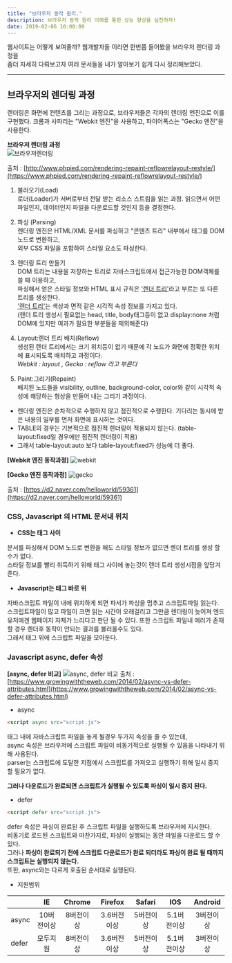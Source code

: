 ```yaml
---
title: "브라우저 동작 원리."
description: 브라우저 동작 원리 이해를 통한 성능 향상을 실천하자!
date: 2019-02-06 10:00:00
---
```


웹사이트는 어떻게 보여줄까?
웹개발자들 이라면 한번쯤 들어봤을 브라우저 렌더링 과정을<br />
좀더 자세히 다뤄보고자 여러 문서들을 내가 알아보기 쉽게 다시 정리해보았다.

---

## 브라우저의 렌더링 과정

렌더링은 화면에 컨텐츠를 그리는 과정으로, 브라우저들은 각자의 렌더링 엔진으로 이를 구현했다.
크롬과 사파리는 "Webkit 엔진"을 사용하고, 파이어폭스는 "Gecko 엔진"을 사용한다.

**브라우저 렌더링 과정**<br />
![브라우저렌더링](https://www.phpied.com/files/reflow/render.png)

출처 : [http://www.phpied.com/rendering-repaint-reflowrelayout-restyle/](https://www.phpied.com/rendering-repaint-reflowrelayout-restyle/)

1. 불러오기(Load)<br />
   로더(Loader)가 서버로부터 전달 받는 리소스 스트림을 읽는 과정.
   읽으면서 어떤 파일인지, 데이터인지 파일을 다운로드할 것인지 등을 결정한다.

2. 파싱 (Parsing)<br />
   렌더링 엔진은 HTML/XML 문서를 파싱하고 "콘텐츠 트리" 내부에서 태그를 DOM 노드로 변환하고,<br />
   외부 CSS 파일을 포함하여 스타일 요소도 파싱한다.

3. 렌더링 트리 만들기<br />
   DOM 트리는 내용을 저장하는 트리로 자바스크립트에서 접근가능한 DOM객체를 쓸 때 이용하고,<br />
   파싱해서 얻은 스타일 정보와 HTML 표시 규칙은 ['렌더 트리'](https://www.html5rocks.com/en/tutorials/internals/howbrowserswork/)라고 부르는 또 다른 트리를 생성한다.<br />
   ['렌더 트리'](https://www.html5rocks.com/en/tutorials/internals/howbrowserswork/)는 색상과 면적 같은 시각적 속성 정보를 가지고 있다.<br />
   (렌더 트리 생성시 필요없는 head, title, body태그등이 없고 display:none 처럼 DOM에 있지만 여과가 필요한 부분들을 제외해준다)

4. Layout:렌더 트리 배치(Reflow)<br />
   생성된 렌더 트리에서는 크기 위치등이 없기 때문에 각 노드가 화면에 정확한 위치에 표시되도록 배치하고 과정이다.<br />
   _Webkit : layout , Gecko : reflow 라고 부른다_

5. Paint:그리기(Repaint)<br />
   배치된 노드들을 visibility, outline, background-color, color와 같이 시각적 속성에 해당하는 형상을 만들어 내는 그리기 과정이다.

- 렌더링 엔진은 순차적으로 수행하지 않고 점진적으로 수행한다. 기다리는 동시에 받은 내용의 일부를 먼저 화면에 표시하는 것이다.<br />
- TABLE의 경우는 기본적으로 점진적 렌더링이 적용되지 않는다. (table-layout:fixed일 경우에만 점진적 렌더링이 적용)<br />
- 그래서 table-layout:auto 보다 table-layout:fixed가 성능에 더 좋다.

**[Webkit 엔진 동작과정]**
![webkit](https://d2.naver.com/content/images/2015/06/helloworld-59361-3.png)

**[Gecko 엔진 동작과정]**
![gecko](https://d2.naver.com/content/images/2015/06/helloworld-59361-4.png)

출처 : [https://d2.naver.com/helloworld/59361](https://d2.naver.com/helloworld/59361)

### CSS, Javascript 의 HTML 문서내 위치

- **CSS는 <head></head>태그 사이**

문서를 파싱해서 DOM 노드로 변환을 해도 스타일 정보가 없으면 렌더 트리를 생성 할 수가 없다.<br />
스타일 정보를 빨리 취득하기 위해 <head></head>태그 사이에 놓는것이 렌더 트리 생성시점을 앞당겨 준다.

- **Javascript는 </body>태그 바로 위**

자바스크립트 파일이 <head>내에 위치하게 되면 파서가 파싱을 멈추고 스크립트파일 읽는다.<br />
스크립트파일이 많고 파일이 크면 읽는 시간이 오래걸리고 그만큼 렌더링이 늦어져 엔드 유저에겐 웹페이지 자체가 느리다고 판단 될 수 있다.
또한 스크립트 파일내 에러가 존재할 경우 렌더후 동작이 안되는 결과를 불러올수도 있다.<br />
그래서 </body> 태그 위에 스크립트 파일을 모아둔다.

### Javascript async, defer 속성

**[async, defer 비교]**
![async, defer 비교](https://user-images.githubusercontent.com/35126809/52480792-0b1b6180-2bf0-11e9-88b6-5079c86ab3e3.png)
출처 : [https://www.growingwiththeweb.com/2014/02/async-vs-defer-attributes.html](https://www.growingwiththeweb.com/2014/02/async-vs-defer-attributes.html)

- async

```html
<script async src="script.js">
```

태그 <head>내에 자바스크립트 파일을 놓게 될경우 두가지 속성을 줄 수 있는데,<br />
async 속성은 브라우저에 스크립트 파일이 비동기적으로 실행될 수 있음을 나타내기 위해 사용된다.<br />
parser는 스크립트에 도달한 지점에서 스크립트를 가져오고 실행하기 위해 일시 중지 할 필요가 없다. <br />

**그러나 다운로드가 완료되면 스크립트가 실행될 수 있도록 파싱이 일시 중지 된다.**

- defer

```html
<script defer src="script.js">
```

defer 속성은 파싱이 완료된 후 스크립트 파일을 실행하도록 브라우저에 지시한다.<br />
비동기로 로드된 스크립트와 마찬가지로, 파싱이 실행되는 동안 파일을 다운로드 할 수 있다. <br />
그러나 **파싱이 완료되기 전에 스크립트 다운로드가 완료 되더라도 파싱이 완료 될 때까지 스크립트는 실행되지 않는다.**<br />
또한, async와는 다르게 호출된 순서대로 실행된다.

- 지원범위

|       |     IE     |  Chrome   |   Firefox   |  Safari   |     IOS     |  Android  |
| ----- | :--------: | :-------: | :---------: | :-------: | :---------: | :-------: |
| async | 10버전이상 | 8버전이상 | 3.6버전이상 | 5버전이상 | 5.1버전이상 | 3버전이상 |
| defer |  모두지원  | 8버전이상 | 3.6버전이상 | 5버전이상 | 5.1버전이상 | 3버전이상 |
